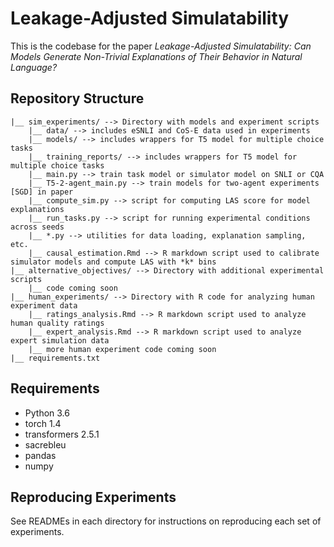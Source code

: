 # Leakage-Adjusted Simulatability
This is the codebase for the paper *Leakage-Adjusted Simulatability: Can Models Generate Non-Trivial Explanations of Their Behavior in Natural Language?*

## Repository Structure

```
|__ sim_experiments/ --> Directory with models and experiment scripts
    |__ data/ --> includes eSNLI and CoS-E data used in experiments
    |__ models/ --> includes wrappers for T5 model for multiple choice tasks
    |__ training_reports/ --> includes wrappers for T5 model for multiple choice tasks
    |__ main.py --> train task model or simulator model on SNLI or CQA
    |__ T5-2-agent_main.py --> train models for two-agent experiments [SGD] in paper
    |__ compute_sim.py --> script for computing LAS score for model explanations
    |__ run_tasks.py --> script for running experimental conditions across seeds
    |__ *.py --> utilities for data loading, explanation sampling, etc.
    |__ causal_estimation.Rmd --> R markdown script used to calibrate simulator models and compute LAS with *k* bins
|__ alternative_objectives/ --> Directory with additional experimental scripts
    |__ code coming soon
|__ human_experiments/ --> Directory with R code for analyzing human experiment data        
    |__ ratings_analysis.Rmd --> R markdown script used to analyze human quality ratings
    |__ expert_analysis.Rmd --> R markdown script used to analyze expert simulation data
    |__ more human experiment code coming soon
|__ requirements.txt

```

## Requirements

- Python 3.6 
- torch 1.4
- transformers 2.5.1
- sacrebleu
- pandas
- numpy

## Reproducing Experiments 

See READMEs in each directory for instructions on reproducing each set of experiments.
